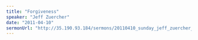 ```yaml
---
title: "Forgiveness"
speaker: "Jeff Zuercher"
date: "2011-04-10"
sermonUrl: "http://35.190.93.184/sermons/20110410_sunday_jeff_zuercher_forgiveness.mp3"
---
```

